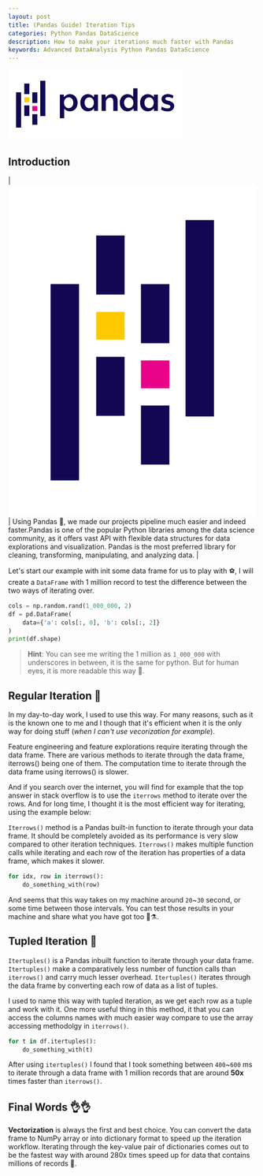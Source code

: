 ```yaml
---
layout: post
title: (Pandas Guide) Iteration Tips
categories: Python Pandas DataScience
description: How to make your iterations much faster with Pandas
keywords: Advanced DataAnalysis Python Pandas DataScience
---
```


![Pandas Logo](/images/blog/pandas-logo.png)

## Introduction

| ![Pandas Logo](/images/blog/pandas-side.png) | Using Pandas 🐼, we made our projects pipeline much easier and indeed faster.Pandas is one of the popular Python libraries among the data science community, as it offers vast API with flexible data structures for data explorations and visualization. Pandas is the most preferred library for cleaning, transforming, manipulating, and analyzing data. |


Let's start our example with init some data frame for us to play with ⚽, I will create a `DataFrame` with 1 million record to test the difference between the two ways of iterating over.

```python
cols = np.random.rand(1_000_000, 2)
df = pd.DataFrame(
    data={'a': cols[:, 0], 'b': cols[:, 2]}
)
print(df.shape)
```

> **Hint**: You can see me writing the 1 million as `1_000_000` with underscores in between, it is the same for python. But for human eyes, it is more readable this way 👀.

## Regular Iteration 🤕

In my day-to-day work, I used to use this way. For many reasons, such as it is the known one to me and I though that it's efficient when it is the only way for doing stuff (_when I can't use vecorization for example_).

Feature engineering and feature explorations require iterating through the data frame. There are various methods to iterate through the data frame, iterrows() being one of them. The computation time to iterate through the data frame using iterrows() is slower.

And if you search over the internet, you will find for example that the top answer in stack overflow is to use the `iterrows` method to iterate over the rows. And for long time, I thought it is the most efficient way for iterating, using the example below:

`Iterrows()` method is a Pandas built-in function to iterate through your data frame. It should be completely avoided as its performance is very slow compared to other iteration techniques. `Iterrows()` makes multiple function calls while iterating and each row of the iteration has properties of a data frame, which makes it slower.

```python
for idx, row in iterrows():
    do_something_with(row)
```

And seems that this way takes on my machine around `20`~`30` second, or some time between those intervals. You can test those results in your machine and share what you have got too 🧪⚗️.


## Tupled Iteration 🦾

`Itertuples()` is a Pandas inbuilt function to iterate through your data frame. `Itertuples()` make a comparatively less number of function calls than `iterrows()` and carry much lesser overhead. `Itertuples()` iterates through the data frame by converting each row of data as a list of tuples.


I used to name this way with tupled iteration, as we get each row as a tuple and work with it. One more useful thing in this method, it that you can access the columns names with much easier way compare to use the array accessing methodolgy in `iterrows()`.


```python
for t in df.itertuples():
    do_something_with(t)
```

After using `itertuples()` I found that I took something between `400`~`600` ms to iterate through a data frame with 1 million records that are around **50x** times faster than `iterrows()`.


## Final Words 👌👌

**Vectorization** is always the first and best choice. You can convert the data frame to NumPy array or into dictionary format to speed up the iteration workflow. Iterating through the key-value pair of dictionaries comes out to be the fastest way with around 280x times speed up for data that contains millions of records 🤑.